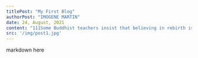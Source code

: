 ```yaml
---
titlePost: "My First Blog"
authorPost: "IMOGENE MARTIN"
date: 24, August, 2021
content: "111Some Buddhist teachers insist that believing in rebirth is necessary for living an ethical life. Their concern is that if there is no fear of karmic repercussions in future lifetimes, what keeps hospice patients, for example, from overcharging their credit cards? I find this argument as sad as the argument that without a belief in…"
src: '/img/post1.jpg'
---
```


markdown here